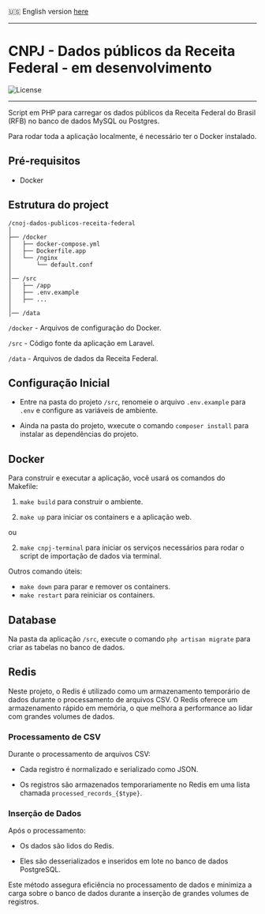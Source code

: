 🇺🇸 English version [here](README.en.md)

---

# CNPJ - Dados públicos da Receita Federal - em desenvolvimento

![License](https://img.shields.io/badge/license-MIT-blue.svg)

___

Script em PHP para carregar os dados públicos da Receita Federal do Brasil (RFB) no banco de dados MySQL ou Postgres.

Para rodar toda a aplicação localmente, é necessário ter o Docker instalado.

## Pré-requisitos

- Docker

## Estrutura do project

```
/cnoj-dados-publicos-receita-federal
│
├── /docker
│   ├── docker-compose.yml
│   ├── Dockerfile.app
│   └── /nginx
│       └── default.conf
│
│── /src
│   ├── /app
│   ├── .env.example
│   ├── ...
│
│── /data
```

`/docker` - Arquivos de configuração do Docker.

`/src` - Código fonte da aplicação em Laravel.

`/data` - Arquivos de dados da Receita Federal.

## Configuração Inicial

- Entre na pasta do projeto `/src`, renomeie o arquivo `.env.example` para `.env` e configure as variáveis de ambiente.

- Ainda na pasta do projeto, wxecute o comando `composer install` para instalar as dependências do projeto.

## Docker

Para construir e executar a aplicação, você usará os comandos do Makefile:

1. `make build` para construir o ambiente.

2. `make up` para iniciar os containers e a aplicação web.

ou

2. `make cnpj-terminal` para iniciar os serviços necessários para rodar o script de importação de dados via terminal.

Outros comando úteis:


- `make down` para parar e remover os containers.
- `make restart` para reiniciar os containers.

## Database

Na pasta da aplicação `/src`, execute o comando `php artisan migrate` para criar as tabelas no banco de dados.

## Redis

Neste projeto, o Redis é utilizado como um armazenamento temporário de dados durante o processamento de arquivos CSV. O Redis oferece um armazenamento rápido em memória, o que melhora a performance ao lidar com grandes volumes de dados.

### Processamento de CSV

Durante o processamento de arquivos CSV:

- Cada registro é normalizado e serializado como JSON.

- Os registros são armazenados temporariamente no Redis em uma lista chamada `processed_records_{$type}`.

### Inserção de Dados

Após o processamento:

- Os dados são lidos do Redis.

- Eles são desserializados e inseridos em lote no banco de dados PostgreSQL.

Este método assegura eficiência no processamento de dados e minimiza a carga sobre o banco de dados durante a inserção de grandes volumes de registros.